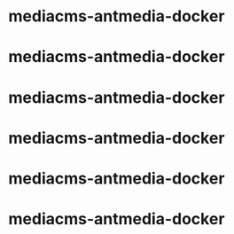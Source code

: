 # mediacms-antmedia-docker
# mediacms-antmedia-docker
# mediacms-antmedia-docker
# mediacms-antmedia-docker
# mediacms-antmedia-docker
# mediacms-antmedia-docker
